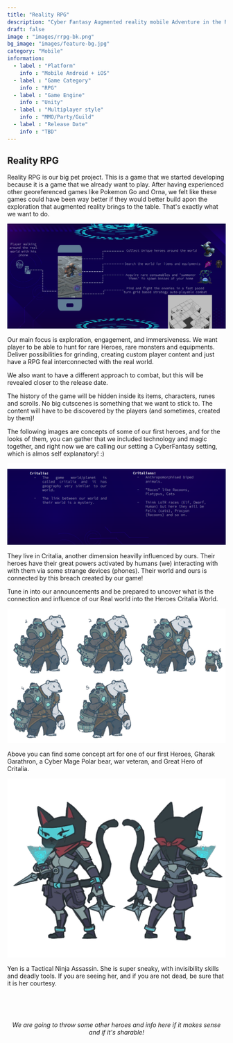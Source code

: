 ```yaml
---
title: "Reality RPG"
description: "Cyber Fantasy Augmented reality mobile Adventure in the Real World."
draft: false
image : "images/rrpg-bk.png"
bg_image: "images/feature-bg.jpg"
category: "Mobile"
information:
  - label : "Platform"
    info : "Mobile Android + iOS"
  - label : "Game Category"
    info : "RPG"
  - label : "Game Engine"
    info : "Unity"
  - label : "Multiplayer style"
    info : "MMO/Party/Guild"
  - label : "Release Date"
    info : "TBD"
---
```


## Reality RPG

Reality RPG is our big pet project. This is a game that we started developing because it is a game that we already want to play. After having experienced other georeferenced games like Pokemon Go and Orna, we felt like these games could have been way better if they would better build apon the exploration that augmented reality brings to the table. That's exactly what we want to do.

![Example image](/images/game-idea.png)

Our main focus is exploration, engagement, and immersiveness. We want player to be able to hunt for rare Heroes, rare monsters and equipments. Deliver possibilities for grinding, creating custom player content and just have a RPG feal interconnected with the real world.


We also want to have a different approach to combat, but this will be revealed closer to the release date.

The history of the game will be hidden inside its items, characters, runes and scrolls. No big cutscenes is something that we want to stick to. The content will have to be discovered by the players (and sometimes, created by them)! 

The following images are concepts of some of our first heroes, and for the looks of them, you can gather that we included technology and magic together, and right now we are calling our setting a CyberFantasy setting, which is almos self explanatory! :)

![](/images/critalia1.png)

They live in Critalia, another dimension heavilly influenced by ours. Their heroes have their great powers activated by humans (we) interacting with with them via some strange devices (phones). Their world and ours is connected by this breach created by our game!


Tune in into our announcements and be prepared to uncover what is the connection and influence of our Real world into the Heroes Critalia World.


![Example image](/images/bear2d.png)

Above you can find some concept art for one of our first Heroes, Gharak Garathron, a Cyber Mage Polar bear, war veteran, and Great Hero of Critalia.

![Example image](/images/cat2d.png)

Yen is a Tactical Ninja Assassin. She is super sneaky, with invisibility skills and deadly tools. If you are seeing her, and if you are not dead, be sure that it is her courtesy.

<br>
<br>
<br>
<p style="text-align: center;"><em>We are going to throw some other heroes and info here if it makes sense and if it's sharable!</em></p>